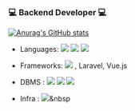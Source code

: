 ### 💻 Backend Developer 💻
[![Anurag's GitHub stats](https://github-readme-stats.vercel.app/api?username=loyu78&show_icons=true&theme=cobalt)](https://github.com/anuraghazra/github-readme-stats)

- Languages: <img src="https://img.shields.io/badge/Python-3766AB?style=flat-square&logo=Python&logoColor=white"/></a> <img src="https://img.shields.io/badge/#777BB4?style=flat-square&logo=Java&logoColor=white"/></a> <img src="https://img.shields.io/badge/JS-ffb13b?style=flat-square&logo=javascript&logoColor=white"/></a>

- Frameworks: <img src="https://img.shields.io/badge/Django-11B48A?style=flat-square&logo=Go&logoColor=white"/></a>
, Laravel, Vue.js
- DBMS : <img src="https://img.shields.io/badge/Mysql-E6B91E?style=flat-square&logo=MySql&logoColor=white"/></a> <img src="https://img.shields.io/badge/SpringBoot-6DB33F?style=flat-square&logo=MariaDB&logoColor=white"/></a> <img src="https://img.shields.io/badge/HyperledgerFabric-DB3552?style=flat-square&logo=MongoDB&logoColor=white"/></a>

- Infra : <img src="https://img.shields.io/badge/AWS-333664?style=flat-square&logo=amazon-aws&logoColor=white"/></a>&nbsp 
